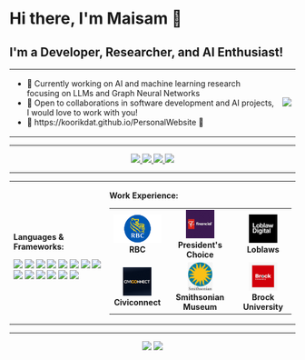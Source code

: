 # Hi there, I'm Maisam 👋

## I'm a Developer, Researcher, and AI Enthusiast!

<table>
  <tr>
    <td>
      <ul>
        <li>🚀 Currently working on AI and machine learning research focusing on LLMs and Graph Neural Networks</li>
        <li>🤝 Open to collaborations in software development and AI projects, I would love to work with you!</li>
        <li>📧 https://koorikdat.github.io/PersonalWebsite  📧</li>
      </ul>
    </td>
    <td>
      <img src="https://media3.giphy.com/media/v1.Y2lkPTc5MGI3NjExazM2Z205eGV3aTFsZ29sbWtjOXh3aG90bnpqMmVibWNtc2t4bWg3NCZlcD12MV9pbnRlcm5hbF9naWZfYnlfaWQmY3Q9Zw/E6jscXfv3AkWQ/giphy.gif" width="200"/>
    </td>
  </tr>
</table>

---

<p align="center">
  <a href="https://github.com/Koorikdat">
    <img src="https://img.shields.io/badge/GitHub-181717?style=for-the-badge&logo=github&logoColor=white"/>
  </a>
  <a href="https://www.linkedin.com/in/maisam-anjum/">
    <img src="https://img.shields.io/badge/LinkedIn-0077B5?style=for-the-badge&logo=linkedin&logoColor=white"/>
  </a>
  <a href="https://www.instagram.com/koorikdat/">
    <img src="https://img.shields.io/badge/Instagram-E4405F?style=for-the-badge&logo=instagram&logoColor=white"/>
  </a>
  <a href="https://discordapp.com/users/koorikdat">
    <img src="https://img.shields.io/badge/Discord-5865F2?style=for-the-badge&logo=discord&logoColor=white"/>
  </a>
</p>

---

<table>
  <tr>
    <td>
      <p><b>Languages & Frameworks:</b></p>
      <img src="https://img.shields.io/badge/Python-3776AB?style=for-the-badge&logo=python&logoColor=white"/>
      <img src="https://img.shields.io/badge/Java-007396?style=for-the-badge&logo=java&logoColor=white"/>
      <img src="https://img.shields.io/badge/C%23-239120?style=for-the-badge&logo=c-sharp&logoColor=white"/>
      <img src="https://img.shields.io/badge/C-00599C?style=for-the-badge&logo=c&logoColor=white"/>
      <img src="https://img.shields.io/badge/JavaScript-F7DF1E?style=for-the-badge&logo=javascript&logoColor=black"/>
      <img src="https://img.shields.io/badge/React-61DAFB?style=for-the-badge&logo=react&logoColor=black"/>
      <img src="https://img.shields.io/badge/Angular-DD0031?style=for-the-badge&logo=angular&logoColor=white"/>
      <img src="https://img.shields.io/badge/Django-092E20?style=for-the-badge&logo=django&logoColor=white"/>
      <img src="https://img.shields.io/badge/Docker-2496ED?style=for-the-badge&logo=docker&logoColor=white"/>
      <img src="https://img.shields.io/badge/Flutter-02569B?style=for-the-badge&logo=flutter&logoColor=white"/>
      <img src="https://img.shields.io/badge/NumPy-013243?style=for-the-badge&logo=numpy&logoColor=white"/>
      <img src="https://img.shields.io/badge/PyTorch-EE4C2C?style=for-the-badge&logo=pytorch&logoColor=white"/>
      <img src="https://img.shields.io/badge/Git-F05032?style=for-the-badge&logo=git&logoColor=white"/>
      <img src="https://img.shields.io/badge/SQL-4479A1?style=for-the-badge&logo=postgresql&logoColor=white"/>
    </td>
    <td>
      <p><b>Work Experience:</b></p>
      <table>
        <tr>
          <td align="center">
            <img src="https://raw.githubusercontent.com/Koorikdat/Koorikdat/main/assets/RBC.png" height="50"/>
            <br><b>RBC</b>
          </td>
          <td align="center">
            <img src="https://raw.githubusercontent.com/Koorikdat/Koorikdat/main/assets/PCFinancial.png" height="50"/>
            <br><b>President's Choice</b>
          </td>
          <td align="center">
            <img src="https://raw.githubusercontent.com/Koorikdat/Koorikdat/main/assets/Loblaws.png" height="50"/>
            <br><b>Loblaws</b>
          </td>
        </tr>
        <tr>
          <td align="center">
            <img src="https://raw.githubusercontent.com/Koorikdat/Koorikdat/main/assets/Civiconnect.png" height="50"/>
            <br><b>Civiconnect</b>
          </td>
          <td align="center">
            <img src="https://raw.githubusercontent.com/Koorikdat/Koorikdat/main/assets/Smithsonian.png" height="50"/>
            <br><b>Smithsonian Museum</b>
          </td>
          <td align="center">
            <img src="https://raw.githubusercontent.com/Koorikdat/Koorikdat/main/assets/Brock.png" height="50"/>
            <br><b>Brock University</b>
          </td>
        </tr>
      </table>
    </td>
  </tr>
</table>

---

<p align="center">
  <img src="https://github-readme-stats.vercel.app/api/top-langs/?username=Koorikdat&layout=compact&theme=dark" height="150"/>
  <img src="https://github-readme-streak-stats.herokuapp.com/?user=Koorikdat&theme=dark" height="150"/>
</p>

